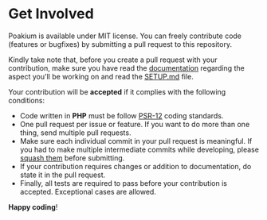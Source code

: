 # Get Involved

Poakium is available under MIT license. You can freely contribute code (features or bugfixes) by submitting a pull request to this repository.

Kindly take note that, before you create a pull request with your contribution, make sure you have read the
[documentation](https://docs.biurad.com/poakium) regarding the aspect you'll be working on and read the [SETUP.md](./SETUP.md) file.

Your contribution will be **accepted** if it complies with the following conditions:

* Code written in **PHP** must be follow [PSR-12](https://www.php-fig.org/psr/psr-12/) coding standards.
* One pull request per issue or feature. If you want to do more than one thing, send multiple pull requests.
* Make sure each individual commit in your pull request is meaningful. If you had to make multiple intermediate commits while developing, please [squash them](https://www.git-tower.com/learn/git/faq/git-squash) before submitting.
* If your contribution requires changes or addition to documentation, do state it in the pull request.
* Finally, all tests are required to pass before your contribution is accepted. Exceptional cases are allowed.

**Happy coding**!
